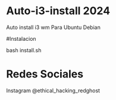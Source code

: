 # Auto-i3-install 2024
Auto install i3 wm Para Ubuntu Debian 

#Instalacion 

bash install.sh


# Redes Sociales
Instagram @ethical_hacking_redghost
